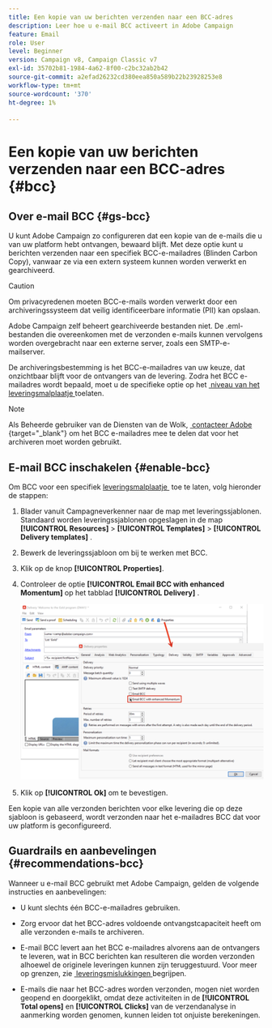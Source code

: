 ```yaml
---
title: Een kopie van uw berichten verzenden naar een BCC-adres
description: Leer hoe u e-mail BCC activeert in Adobe Campaign
feature: Email
role: User
level: Beginner
version: Campaign v8, Campaign Classic v7
exl-id: 35702b81-1984-4a62-8f00-c2bc32ab2b42
source-git-commit: a2efad26232cd380eea850a589b22b23928253e8
workflow-type: tm+mt
source-wordcount: '370'
ht-degree: 1%

---
```


# Een kopie van uw berichten verzenden naar een BCC-adres {#bcc}

<!--
>[!NOTE]
>
>This capability is available starting Campaign v8.3. To check your version, refer to [this section](../start/compatibility-matrix.md#how-to-check-your-campaign-version-and-buildversion)-->

## Over e-mail BCC {#gs-bcc}

U kunt Adobe Campaign zo configureren dat een kopie van de e-mails die u van uw platform hebt ontvangen, bewaard blijft. Met deze optie kunt u berichten verzenden naar een specifiek BCC-e-mailadres (Blinden Carbon Copy), vanwaar ze via een extern systeem kunnen worden verwerkt en gearchiveerd.

>[!CAUTION]
>
>Om privacyredenen moeten BCC-e-mails worden verwerkt door een archiveringssysteem dat veilig identificeerbare informatie (PII) kan opslaan.

Adobe Campaign zelf beheert gearchiveerde bestanden niet. De .eml-bestanden die overeenkomen met de verzonden e-mails kunnen vervolgens worden overgebracht naar een externe server, zoals een SMTP-e-mailserver.

De archiveringsbestemming is het BCC-e-mailadres van uw keuze, dat onzichtbaar blijft voor de ontvangers van de levering. Zodra het BCC e-mailadres wordt bepaald, moet u de specifieke optie op het [&#x200B; niveau van het leveringsmalplaatje &#x200B;](create-templates.md) toelaten.

>[!NOTE]
>
>Als Beheerde gebruiker van de Diensten van de Wolk, [&#x200B; contacteer Adobe &#x200B;](../start/campaign-faq.md#support){target="_blank"} om het BCC e-mailadres mee te delen dat voor het archiveren moet worden gebruikt.

## E-mail BCC inschakelen {#enable-bcc}

Om BCC voor een specifiek [&#x200B; leveringsmalplaatje &#x200B;](create-templates.md) toe te laten, volg hieronder de stappen:

1. Blader vanuit Campagneverkenner naar de map met leveringssjablonen. Standaard worden leveringssjablonen opgeslagen in de map **[!UICONTROL Resources]** > **[!UICONTROL Templates]** > **[!UICONTROL Delivery templates]** .
1. Bewerk de leveringssjabloon om bij te werken met BCC.
1. Klik op de knop **[!UICONTROL Properties]**.
1. Controleer de optie **[!UICONTROL Email BCC with enhanced Momentum]** op het tabblad **[!UICONTROL Delivery]** .

   ![](assets/email-bcc.png)

1. Klik op **[!UICONTROL Ok]** om te bevestigen.

Een kopie van alle verzonden berichten voor elke levering die op deze sjabloon is gebaseerd, wordt verzonden naar het e-mailadres BCC dat voor uw platform is geconfigureerd.

## Guardrails en aanbevelingen {#recommendations-bcc}

Wanneer u e-mail BCC gebruikt met Adobe Campaign, gelden de volgende instructies en aanbevelingen:

* U kunt slechts één BCC-e-mailadres gebruiken.

* Zorg ervoor dat het BCC-adres voldoende ontvangstcapaciteit heeft om alle verzonden e-mails te archiveren.

* E-mail BCC <!--with Enhanced MTA--> levert aan het BCC e-mailadres alvorens aan de ontvangers te leveren, wat in BCC berichten kan resulteren die worden verzonden alhoewel de originele leveringen kunnen zijn teruggestuurd. Voor meer op grenzen, zie [&#x200B; leveringsmislukkingen &#x200B;](delivery-failures.md) begrijpen.

* E-mails die naar het BCC-adres worden verzonden, mogen niet worden geopend en doorgeklikt, omdat deze activiteiten in de **[!UICONTROL Total opens]** en **[!UICONTROL Clicks]** van de verzendanalyse in aanmerking worden genomen, kunnen leiden tot onjuiste berekeningen.

<!--Only successfully sent emails are taken in account, bounces are not.-->
